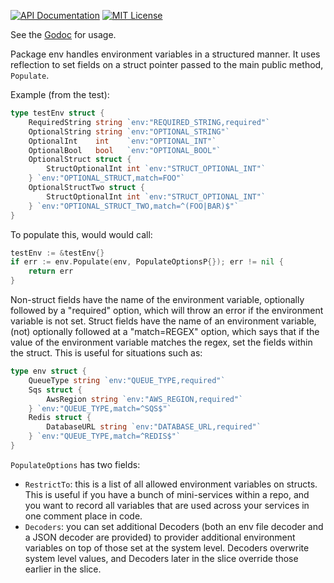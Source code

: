 [![API Documentation](http://img.shields.io/badge/api-Godoc-blue.svg?style=flat-square)](https://godoc.org/github.com/peter-edge/go-env)
[![MIT License](http://img.shields.io/badge/license-MIT-blue.svg?style=flat-square)](https://github.com/peter-edge/go-env/blob/master/LICENSE)

See the [Godoc](https://godoc.org/github.com/peter-edge/go-env) for usage.

Package env handles environment variables in a structured manner. It uses reflection to set
fields on a struct pointer passed to the main public method, `Populate`.

Example (from the test):

```go
type testEnv struct {
	RequiredString string `env:"REQUIRED_STRING,required"`
	OptionalString string `env:"OPTIONAL_STRING"`
	OptionalInt    int    `env:"OPTIONAL_INT"`
	OptionalBool   bool   `env:"OPTIONAL_BOOL"`
	OptionalStruct struct {
		StructOptionalInt int `env:"STRUCT_OPTIONAL_INT"`
	} `env:"OPTIONAL_STRUCT,match=FOO"`
	OptionalStructTwo struct {
		StructOptionalInt int `env:"STRUCT_OPTIONAL_INT"`
	} `env:"OPTIONAL_STRUCT_TWO,match=^(FOO|BAR)$"`
}
```

To populate this, would would call:

```go
testEnv := &testEnv{}
if err := env.Populate(env, PopulateOptionsP{}); err != nil {
	return err
}
```

Non-struct fields have the name of the environment variable, optionally followed
by a "required" option, which will throw an error if the environment variable is
not set. Struct fields have the name of an environment variable, (not) optionally
followed at a "match=REGEX" option, which says that if the value of the environment
variable matches the regex, set the fields within the struct. This is useful for
situations such as:

```go
type env struct {
	QueueType string `env:"QUEUE_TYPE,required"`
	Sqs struct {
		AwsRegion string `env:"AWS_REGION,required"`
	} `env:"QUEUE_TYPE,match=^SQS$"`
	Redis struct {
		DatabaseURL string `env:"DATABASE_URL,required"`
	} `env:"QUEUE_TYPE,match=^REDIS$"`
}
```

`PopulateOptions` has two fields:

* `RestrictTo`: this is a list of all allowed environment variables on structs. This is
useful if you have a bunch of mini-services within a repo, and you want to record all
variables that are used across your services in one comment place in code.
* `Decoders`: you can set additional Decoders (both an env file decoder and a JSON decoder
are provided) to provider additional environment variables on top of those set at the system
level. Decoders overwrite system level values, and Decoders later in the slice override those
earlier in the slice.
